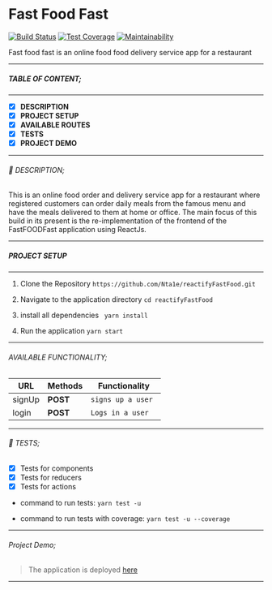 # Fast Food Fast

[![Build Status](https://travis-ci.org/Nta1e/reactifyFastFood.svg?branch=develop)](https://travis-ci.org/Nta1e/reactifyFastFood)
[![Test Coverage](https://api.codeclimate.com/v1/badges/ace0247261561e62e5fa/test_coverage)](https://codeclimate.com/github/Nta1e/reactifyFastFood/test_coverage)
[![Maintainability](https://api.codeclimate.com/v1/badges/ace0247261561e62e5fa/maintainability)](https://codeclimate.com/github/Nta1e/reactifyFastFood/maintainability)

Fast food fast is an online food food delivery service app for a restaurant

------------

##### TABLE OF CONTENT;

------------

- [x] **DESCRIPTION**
- [x] **PROJECT SETUP**
- [x] **AVAILABLE ROUTES**
- [x] **TESTS**
- [x] **PROJECT DEMO**

------------

###### :page_facing_up: DESCRIPTION;

This is an online food order and delivery service app for a restaurant where registered customers can order daily meals from the famous menu and have the meals delivered to them at home or office. The main focus of this build in its present is the re-implementation of the frontend of the FastFOODFast application using ReactJs.

------------

##### PROJECT SETUP

------------

1. Clone the Repository
` https://github.com/Nta1e/reactifyFastFood.git `

2. Navigate to the application directory
` cd reactifyFastFood `

3. install all dependencies
` yarn install`

4. Run the application
` yarn start `

------------

###### AVAILABLE FUNCTIONALITY;

| URL     | Methods | Functionality       |
| ------- | ------- | ------------------- |
| signUp | __POST__    | `signs up a user `  |
| login   | __POST__    | `Logs in a user`    |

------------

###### :microscope: TESTS;

- [x] Tests for components
- [x] Tests for reducers
- [x] Tests for actions 

- command to run tests:
    ` yarn test -u `

- command to run tests with coverage:
    ` yarn test -u --coverage ` 
      
------------

###### Project Demo;

>The application is deployed [here](https://ntale-react-fff.herokuapp.com/)


------------